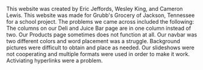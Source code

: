 This website was created by Eric Jeffords, Wesley King, and Cameron Lewis. This website was made for Grubb's Grocery of Jackson, Tennessee for a school project.
The problems we came across included the following:
  The columns on our Deli and Juice Bar page are in one column instead of two.
  Our Products page sometimes does not function at all.
  Our navbar was two different colors and word placement was a struggle.
  Background pictures were difficult to obtain and place as needed.
  Our slideshows were not cooperating and multiple formats were used in order to make it work.
  Activiating hyperlinks were a problem.
